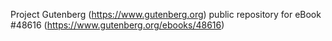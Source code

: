 Project Gutenberg (https://www.gutenberg.org) public repository for eBook #48616 (https://www.gutenberg.org/ebooks/48616)
